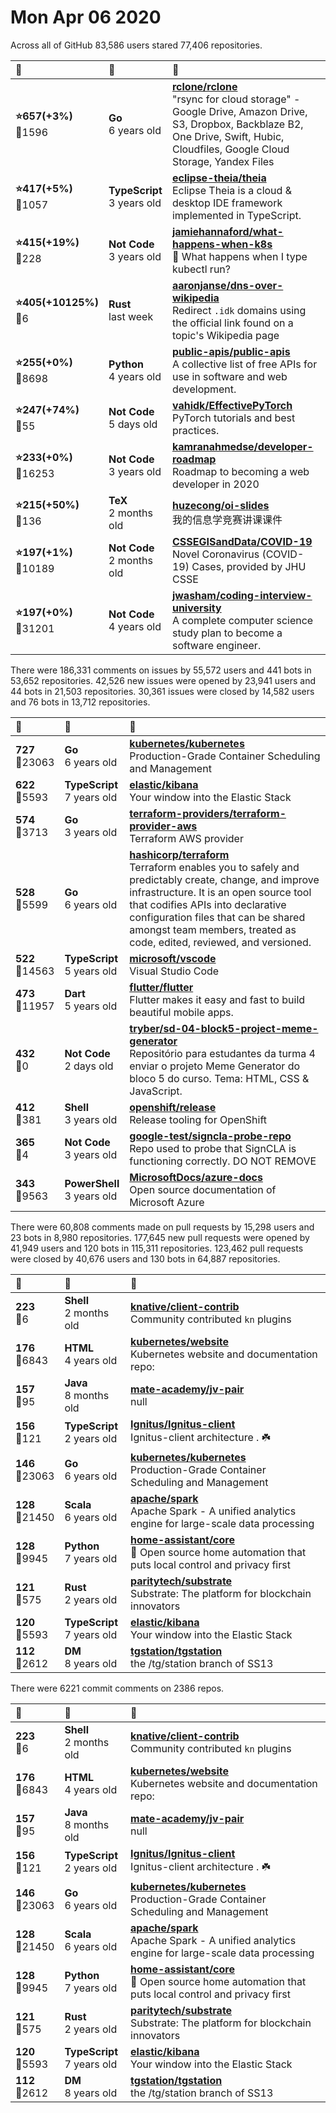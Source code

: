 # Mon Apr 06 2020

Across all of GitHub 83,586 users stared 
77,406 repositories. 

| :page_with_curl: | :calendar: | :page_with_curl: |
| :--- | :--- | :--- |
| **:star:657(+3%)**<br>:twisted_rightwards_arrows:1596 | **Go**<br>6 years old | **[rclone/rclone](https://github.com/rclone/rclone)**<br>"rsync for cloud storage" - Google Drive, Amazon Drive, S3, Dropbox, Backblaze B2, One Drive, Swift, Hubic, Cloudfiles, Google Cloud Storage, Yandex Files |
| **:star:417(+5%)**<br>:twisted_rightwards_arrows:1057 | **TypeScript**<br>3 years old | **[eclipse-theia/theia](https://github.com/eclipse-theia/theia)**<br>Eclipse Theia is a cloud & desktop IDE framework implemented in TypeScript. |
| **:star:415(+19%)**<br>:twisted_rightwards_arrows:228 | **Not Code**<br>3 years old | **[jamiehannaford/what-happens-when-k8s](https://github.com/jamiehannaford/what-happens-when-k8s)**<br>🤔  What happens when I type kubectl run? |
| **:star:405(+10125%)**<br>:twisted_rightwards_arrows:6 | **Rust**<br>last week | **[aaronjanse/dns-over-wikipedia](https://github.com/aaronjanse/dns-over-wikipedia)**<br>Redirect `.idk` domains using the official link found on a topic's Wikipedia page |
| **:star:255(+0%)**<br>:twisted_rightwards_arrows:8698 | **Python**<br>4 years old | **[public-apis/public-apis](https://github.com/public-apis/public-apis)**<br>A collective list of free APIs for use in software and web development. |
| **:star:247(+74%)**<br>:twisted_rightwards_arrows:55 | **Not Code**<br>5 days old | **[vahidk/EffectivePyTorch](https://github.com/vahidk/EffectivePyTorch)**<br>PyTorch tutorials and best practices. |
| **:star:233(+0%)**<br>:twisted_rightwards_arrows:16253 | **Not Code**<br>3 years old | **[kamranahmedse/developer-roadmap](https://github.com/kamranahmedse/developer-roadmap)**<br>Roadmap to becoming a web developer in 2020 |
| **:star:215(+50%)**<br>:twisted_rightwards_arrows:136 | **TeX**<br>2 months old | **[huzecong/oi-slides](https://github.com/huzecong/oi-slides)**<br>我的信息学竞赛讲课课件 |
| **:star:197(+1%)**<br>:twisted_rightwards_arrows:10189 | **Not Code**<br>2 months old | **[CSSEGISandData/COVID-19](https://github.com/CSSEGISandData/COVID-19)**<br>Novel Coronavirus (COVID-19) Cases, provided by JHU CSSE |
| **:star:197(+0%)**<br>:twisted_rightwards_arrows:31201 | **Not Code**<br>4 years old | **[jwasham/coding-interview-university](https://github.com/jwasham/coding-interview-university)**<br>A complete computer science study plan to become a software engineer. |

There were 186,331 comments on issues by 55,572 users and 441 bots in 53,652 repositories.
42,526 new issues were opened by 23,941 users and 44 bots in 21,503 repositories.
30,361 issues were closed by 14,582 users and 76 bots in 13,712 repositories.

| :speech_balloon: | :calendar: | :page_with_curl: |
| :--- | :--- | :--- |
| **727**<br>:twisted_rightwards_arrows:23063 | **Go**<br>6 years old | **[kubernetes/kubernetes](https://github.com/kubernetes/kubernetes)**<br>Production-Grade Container Scheduling and Management |
| **622**<br>:twisted_rightwards_arrows:5593 | **TypeScript**<br>7 years old | **[elastic/kibana](https://github.com/elastic/kibana)**<br>Your window into the Elastic Stack |
| **574**<br>:twisted_rightwards_arrows:3713 | **Go**<br>3 years old | **[terraform-providers/terraform-provider-aws](https://github.com/terraform-providers/terraform-provider-aws)**<br>Terraform AWS provider |
| **528**<br>:twisted_rightwards_arrows:5599 | **Go**<br>6 years old | **[hashicorp/terraform](https://github.com/hashicorp/terraform)**<br>Terraform enables you to safely and predictably create, change, and improve infrastructure. It is an open source tool that codifies APIs into declarative configuration files that can be shared amongst team members, treated as code, edited, reviewed, and versioned. |
| **522**<br>:twisted_rightwards_arrows:14563 | **TypeScript**<br>5 years old | **[microsoft/vscode](https://github.com/microsoft/vscode)**<br>Visual Studio Code |
| **473**<br>:twisted_rightwards_arrows:11957 | **Dart**<br>5 years old | **[flutter/flutter](https://github.com/flutter/flutter)**<br>Flutter makes it easy and fast to build beautiful mobile apps. |
| **432**<br>:twisted_rightwards_arrows:0 | **Not Code**<br>2 days old | **[tryber/sd-04-block5-project-meme-generator](https://github.com/tryber/sd-04-block5-project-meme-generator)**<br>Repositório para estudantes da turma 4 enviar o projeto Meme Generator do bloco 5 do curso. Tema: HTML, CSS & JavaScript. |
| **412**<br>:twisted_rightwards_arrows:381 | **Shell**<br>3 years old | **[openshift/release](https://github.com/openshift/release)**<br>Release tooling for OpenShift |
| **365**<br>:twisted_rightwards_arrows:4 | **Not Code**<br>3 years old | **[google-test/signcla-probe-repo](https://github.com/google-test/signcla-probe-repo)**<br>Repo used to probe that SignCLA is functioning correctly.  DO NOT REMOVE |
| **343**<br>:twisted_rightwards_arrows:9563 | **PowerShell**<br>3 years old | **[MicrosoftDocs/azure-docs](https://github.com/MicrosoftDocs/azure-docs)**<br>Open source documentation of Microsoft Azure |

There were 60,808 comments made on pull requests by 15,298 users and 23 bots in 8,980 repositories.
177,645 new pull requests were opened by 41,949 users and 120 bots in 115,311 repositories.
123,462 pull requests were closed by 40,676 users and 130 bots in 64,887 repositories.

| :speech_balloon: | :calendar: | :page_with_curl: |
| :--- | :--- | :--- |
| **223**<br>:twisted_rightwards_arrows:6 | **Shell**<br>2 months old | **[knative/client-contrib](https://github.com/knative/client-contrib)**<br>Community contributed `kn` plugins |
| **176**<br>:twisted_rightwards_arrows:6843 | **HTML**<br>4 years old | **[kubernetes/website](https://github.com/kubernetes/website)**<br>Kubernetes website and documentation repo:  |
| **157**<br>:twisted_rightwards_arrows:95 | **Java**<br>8 months old | **[mate-academy/jv-pair](https://github.com/mate-academy/jv-pair)**<br>null |
| **156**<br>:twisted_rightwards_arrows:121 | **TypeScript**<br>2 years old | **[Ignitus/Ignitus-client](https://github.com/Ignitus/Ignitus-client)**<br>Ignitus-client architecture . ☘️ |
| **146**<br>:twisted_rightwards_arrows:23063 | **Go**<br>6 years old | **[kubernetes/kubernetes](https://github.com/kubernetes/kubernetes)**<br>Production-Grade Container Scheduling and Management |
| **128**<br>:twisted_rightwards_arrows:21450 | **Scala**<br>6 years old | **[apache/spark](https://github.com/apache/spark)**<br>Apache Spark - A unified analytics engine for large-scale data processing |
| **128**<br>:twisted_rightwards_arrows:9945 | **Python**<br>7 years old | **[home-assistant/core](https://github.com/home-assistant/core)**<br>:house_with_garden: Open source home automation that puts local control and privacy first |
| **121**<br>:twisted_rightwards_arrows:575 | **Rust**<br>2 years old | **[paritytech/substrate](https://github.com/paritytech/substrate)**<br>Substrate: The platform for blockchain innovators |
| **120**<br>:twisted_rightwards_arrows:5593 | **TypeScript**<br>7 years old | **[elastic/kibana](https://github.com/elastic/kibana)**<br>Your window into the Elastic Stack |
| **112**<br>:twisted_rightwards_arrows:2612 | **DM**<br>8 years old | **[tgstation/tgstation](https://github.com/tgstation/tgstation)**<br>the /tg/station branch of SS13 |

There were 6221 commit comments on 2386 repos.

| :speech_balloon: | :calendar: | :page_with_curl: |
| :--- | :--- | :--- |
| **223**<br>:twisted_rightwards_arrows:6 | **Shell**<br>2 months old | **[knative/client-contrib](https://github.com/knative/client-contrib)**<br>Community contributed `kn` plugins |
| **176**<br>:twisted_rightwards_arrows:6843 | **HTML**<br>4 years old | **[kubernetes/website](https://github.com/kubernetes/website)**<br>Kubernetes website and documentation repo:  |
| **157**<br>:twisted_rightwards_arrows:95 | **Java**<br>8 months old | **[mate-academy/jv-pair](https://github.com/mate-academy/jv-pair)**<br>null |
| **156**<br>:twisted_rightwards_arrows:121 | **TypeScript**<br>2 years old | **[Ignitus/Ignitus-client](https://github.com/Ignitus/Ignitus-client)**<br>Ignitus-client architecture . ☘️ |
| **146**<br>:twisted_rightwards_arrows:23063 | **Go**<br>6 years old | **[kubernetes/kubernetes](https://github.com/kubernetes/kubernetes)**<br>Production-Grade Container Scheduling and Management |
| **128**<br>:twisted_rightwards_arrows:21450 | **Scala**<br>6 years old | **[apache/spark](https://github.com/apache/spark)**<br>Apache Spark - A unified analytics engine for large-scale data processing |
| **128**<br>:twisted_rightwards_arrows:9945 | **Python**<br>7 years old | **[home-assistant/core](https://github.com/home-assistant/core)**<br>:house_with_garden: Open source home automation that puts local control and privacy first |
| **121**<br>:twisted_rightwards_arrows:575 | **Rust**<br>2 years old | **[paritytech/substrate](https://github.com/paritytech/substrate)**<br>Substrate: The platform for blockchain innovators |
| **120**<br>:twisted_rightwards_arrows:5593 | **TypeScript**<br>7 years old | **[elastic/kibana](https://github.com/elastic/kibana)**<br>Your window into the Elastic Stack |
| **112**<br>:twisted_rightwards_arrows:2612 | **DM**<br>8 years old | **[tgstation/tgstation](https://github.com/tgstation/tgstation)**<br>the /tg/station branch of SS13 |

